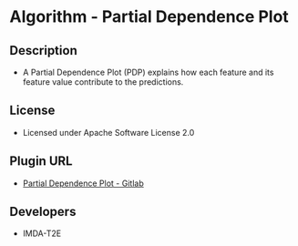# Algorithm - Partial Dependence Plot

## Description
* A Partial Dependence Plot (PDP) explains how each feature and its feature value contribute to the predictions.

## License
* Licensed under Apache Software License 2.0

## Plugin URL
* [Partial Dependence Plot - Gitlab](https://gitlab.com/imda_dsl/t2po/ai-verify/ai-verify-stock-plugins/aiverify.stock.algorithms.partial_dependence_plot)

## Developers
* IMDA-T2E